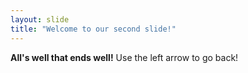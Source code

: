 ```yaml
---
layout: slide
title: "Welcome to our second slide!"
---
```

**All's well that ends well!**
Use the left arrow to go back!
